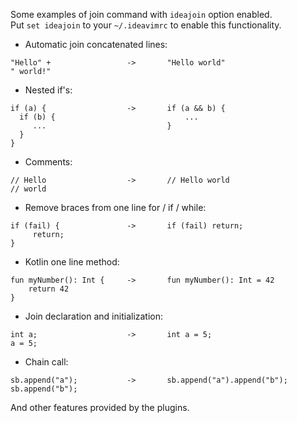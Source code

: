 Some examples of join command with `ideajoin` option enabled.  
Put `set ideajoin` to your `~/.ideavimrc` to enable this functionality.

* Automatic join concatenated lines:

```
"Hello" +                 ->       "Hello world"
" world!"
```

* Nested if's:

```
if (a) {                  ->       if (a && b) {
  if (b) {                             ...
     ...                           }
  }
}
```

* Comments:

```
// Hello                  ->       // Hello world
// world
```

* Remove braces from one line for / if / while:

```
if (fail) {               ->       if (fail) return;
     return;
}
```

* Kotlin one line method:

```
fun myNumber(): Int {     ->       fun myNumber(): Int = 42
    return 42
}
```

* Join declaration and initialization:

```
int a;                    ->       int a = 5;
a = 5;
```

* Chain call:

```
sb.append("a");           ->       sb.append("a").append("b");
sb.append("b");
```

And other features provided by the plugins.